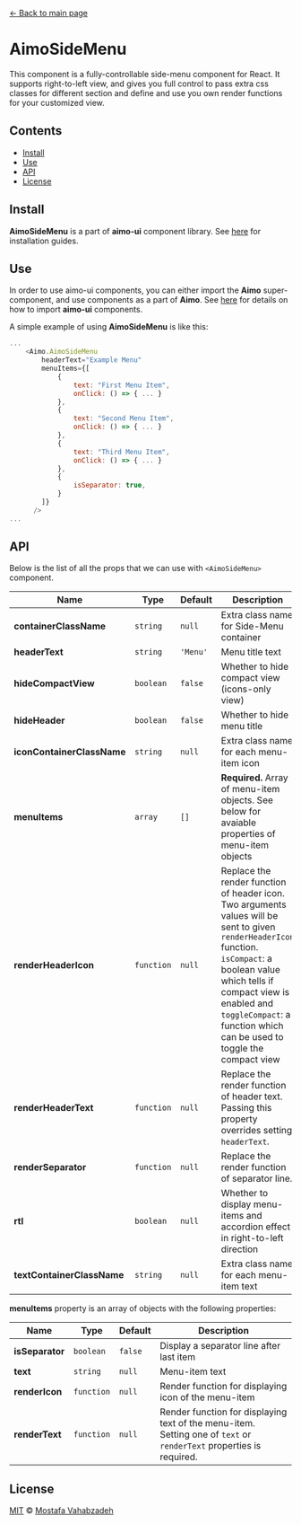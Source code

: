 [← Back to main page][main-page]

# AimoSideMenu

This component is a fully-controllable side-menu component for React. It supports right-to-left view, and gives you full control to pass extra css classes for different section and define and use you own render functions for your customized view.

## Contents

- [Install](#install)
- [Use](#use)
- [API](#api)
- [License](#license)

## Install

**AimoSideMenu** is a part of **aimo-ui** component library. See [here][aimo-ui#install] for installation guides.

## Use

In order to use aimo-ui components, you can either import the **Aimo** super-component, and use components as a part of **Aimo**. See [here][aimo-ui#use] for details on how to import **aimo-ui** components.

A simple example of using **AimoSideMenu** is like this:

```js
...
    <Aimo.AimoSideMenu
        headerText="Example Menu"
        menuItems={[
            {
                text: "First Menu Item",
                onClick: () => { ... }
            },
            {
                text: "Second Menu Item",
                onClick: () => { ... }
            },
            {
                text: "Third Menu Item",
                onClick: () => { ... }
            },
            {
                isSeparator: true,
            }
        ]}
      />
...
```

## API

Below is the list of all the props that we can use with `<AimoSideMenu>` component.

| Name                       | Type       | Default  | Description                                                                                                                                                                                                                                                          |
| -------------------------- | ---------- | -------- | -------------------------------------------------------------------------------------------------------------------------------------------------------------------------------------------------------------------------------------------------------------------- |
| **containerClassName**     | `string`   | `null`   | Extra class name for Side-Menu container                                                                                                                                                                                                                             |
| **headerText**             | `string`   | `'Menu'` | Menu title text                                                                                                                                                                                                                                                      |
| **hideCompactView**        | `boolean`  | `false`  | Whether to hide compact view (icons-only view)                                                                                                                                                                                                                       |
| **hideHeader**             | `boolean`  | `false`  | Whether to hide menu title                                                                                                                                                                                                                                           |
| **iconContainerClassName** | `string`   | `null`   | Extra class name for each menu-item icon                                                                                                                                                                                                                             |
| **menuItems**              | `array`    | `[]`     | **Required.** Array of menu-item objects. See below for avaiable properties of menu-item objects                                                                                                                                                                     |
| **renderHeaderIcon**       | `function` | `null`   | Replace the render function of header icon. Two arguments values will be sent to given `renderHeaderIcon` function. `isCompact`: a boolean value which tells if compact view is enabled and `toggleCompact`: a function which can be used to toggle the compact view |
| **renderHeaderText**       | `function` | `null`   | Replace the render function of header text. Passing this property overrides setting `headerText`.                                                                                                                                                                    |
| **renderSeparator**        | `function` | `null`   | Replace the render function of separator line.                                                                                                                                                                                                                       |
| **rtl**                    | `boolean`  | `null`   | Whether to display menu-items and accordion effect in right-to-left direction                                                                                                                                                                                        |
| **textContainerClassName** | `string`   | `null`   | Extra class name for each menu-item text                                                                                                                                                                                                                             |

**menuItems** property is an array of objects with the following properties:

| Name            | Type       | Default | Description                                                                                                         |
| --------------- | ---------- | ------- | ------------------------------------------------------------------------------------------------------------------- |
| **isSeparator** | `boolean`  | `false` | Display a separator line after last item                                                                            |
| **text**        | `string`   | `null`  | Menu-item text                                                                                                      |
| **renderIcon**  | `function` | `null`  | Render function for displaying icon of the menu-item                                                                |
| **renderText**  | `function` | `null`  | Render function for displaying text of the menu-item. Setting one of `text` or `renderText` properties is required. |

## License

[MIT][license] © [Mostafa Vahabzadeh][author]

[main-page]: ../README.md
[aimo-ui#install]: ../README.md#install
[aimo-ui#use]: ../README.md#use
[license]: ../LICENSE
[author]: https://github.com/vah-most
